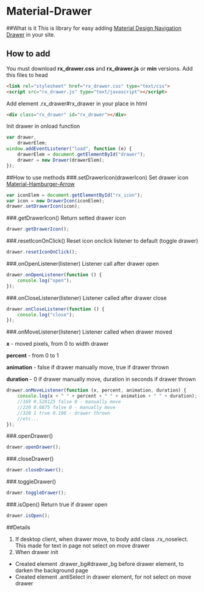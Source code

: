 # Material-Drawer
##What is it
This is library for easy adding [Material Design Navigation Drawer](https://material.google.com/patterns/navigation-drawer.html) in your site.
## How to add
You must download **rx_drawer.css** and **rx_drawer.js** or **min** versions. Add this files to head
```html
<link rel="stylesheet" href="rx_drawer.css" type="text/css">
<script src="rx_drawer.js" type="text/javascript"></script>
```
Add element .rx_drawer#rx_drawer in your place in html
```html
<div class="rx_drawer" id="rx_drawer"></div>
```
Init drawer in onload function
```javascript
var drawer,
    drawerElem;
window.addEventListener("load", function (e) {
    drawerElem = document.getElementById("drawer");
    drawer = new Drawer(drawerElem);
});
```
##How to use methods
###.setDrawerIcon(drawerIcon)
Set drawer icon [Material-Hamburger-Arrow](https://github.com/RadiationX/Material-Hamburger-Arrow)
```javascript
var iconElem = document.getElementById("rx_icon");
var icon = new DrawerIcon(iconElem);
drawer.setDrawerIcon(icon);
```
###.getDrawerIcon()
Return setted drawer icon
```javascript
drawer.getDrawerIcon();
```
###.resetIconOnClick()
Reset icon onclick listener to default (toggle drawer)
```javascript
drawer.resetIconOnClick();
```
###.onOpenListener(listener)
Listener call after drawer open
```javascript
drawer.onOpenListener(function () {
    console.log("open");
});
```
###.onCloseListener(listener)
Listener called after drawer close
```javascript
drawer.onCloseListener(function () {
    console.log("close");
});
```
###.onMoveListener(listener)
Listener called when drawer moved

**x** - moved pixels, from 0 to width drawer

**percent** - from 0 to 1

**animation** - false if drawer manually move, true if drawer thrown

**duration** - 0 if drawer manually move, duration in seconds if drawer thrown
```javascript
drawer.onMoveListener(function (x, percent, animation, duration) {
    console.log(x + " " + percent + " " + animation + " " + duration);
    //169 0.528125 false 0 - manually move
    //220 0.6875 false 0 - manually move
    //320 1 true 0.196 - drawer thrown
    //etc...
});
```
###.openDrawer()
```javascript
drawer.openDrawer();
```
###.closeDrawer()
```javascript
drawer.closeDrawer();
```
###.toggleDrawer()
```javascript
drawer.toggleDrawer();
```
###.isOpen()
Return true if drawer open
```javascript
drawer.isOpen();
```
##Details
1. If desktop client, when drawer move, to body add class .rx_noselect. This made for text in page not select on move drawer
2. When drawer init
  - Created element .drawer_bg#drawer_bg before drawer element, to darken the background page
  - Created element .antiSelect in drawer element, for not select on move drawer
